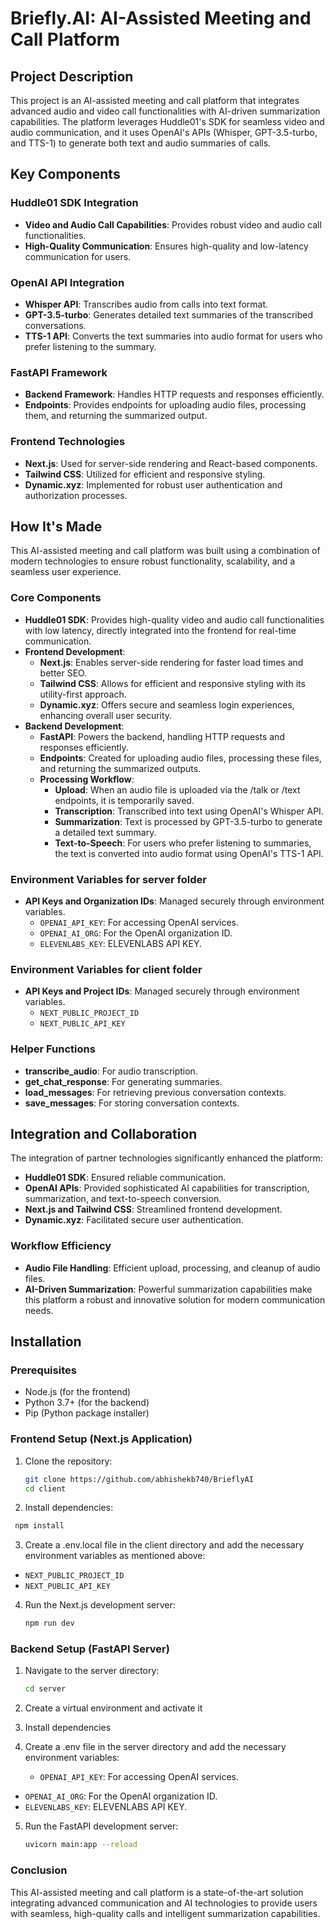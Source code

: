 # Briefly.AI: AI-Assisted Meeting and Call Platform

## Project Description
This project is an AI-assisted meeting and call platform that integrates advanced audio and video call functionalities with AI-driven summarization capabilities. The platform leverages Huddle01's SDK for seamless video and audio communication, and it uses OpenAI's APIs (Whisper, GPT-3.5-turbo, and TTS-1) to generate both text and audio summaries of calls.

## Key Components

### Huddle01 SDK Integration
- **Video and Audio Call Capabilities**: Provides robust video and audio call functionalities.
- **High-Quality Communication**: Ensures high-quality and low-latency communication for users.

### OpenAI API Integration
- **Whisper API**: Transcribes audio from calls into text format.
- **GPT-3.5-turbo**: Generates detailed text summaries of the transcribed conversations.
- **TTS-1 API**: Converts the text summaries into audio format for users who prefer listening to the summary.

### FastAPI Framework
- **Backend Framework**: Handles HTTP requests and responses efficiently.
- **Endpoints**: Provides endpoints for uploading audio files, processing them, and returning the summarized output.

### Frontend Technologies
- **Next.js**: Used for server-side rendering and React-based components.
- **Tailwind CSS**: Utilized for efficient and responsive styling.
- **Dynamic.xyz**: Implemented for robust user authentication and authorization processes.

## How It's Made

This AI-assisted meeting and call platform was built using a combination of modern technologies to ensure robust functionality, scalability, and a seamless user experience.

### Core Components

- **Huddle01 SDK**: Provides high-quality video and audio call functionalities with low latency, directly integrated into the frontend for real-time communication.
- **Frontend Development**:
  - **Next.js**: Enables server-side rendering for faster load times and better SEO.
  - **Tailwind CSS**: Allows for efficient and responsive styling with its utility-first approach.
  - **Dynamic.xyz**: Offers secure and seamless login experiences, enhancing overall user security.
- **Backend Development**:
  - **FastAPI**: Powers the backend, handling HTTP requests and responses efficiently.
  - **Endpoints**: Created for uploading audio files, processing these files, and returning the summarized outputs.
  - **Processing Workflow**:
    - **Upload**: When an audio file is uploaded via the /talk or /text endpoints, it is temporarily saved.
    - **Transcription**: Transcribed into text using OpenAI's Whisper API.
    - **Summarization**: Text is processed by GPT-3.5-turbo to generate a detailed text summary.
    - **Text-to-Speech**: For users who prefer listening to summaries, the text is converted into audio format using OpenAI's TTS-1 API.

### Environment Variables for server folder
- **API Keys and Organization IDs**: Managed securely through environment variables.
  - `OPENAI_API_KEY`: For accessing OpenAI services.
  - `OPENAI_AI_ORG`: For the OpenAI organization ID.
  - `ELEVENLABS_KEY`: ELEVENLABS API KEY.

### Environment Variables for client folder
- **API Keys and Project IDs**: Managed securely through environment variables.
  - `NEXT_PUBLIC_PROJECT_ID`
  - `NEXT_PUBLIC_API_KEY`

### Helper Functions
- **transcribe_audio**: For audio transcription.
- **get_chat_response**: For generating summaries.
- **load_messages**: For retrieving previous conversation contexts.
- **save_messages**: For storing conversation contexts.

## Integration and Collaboration

The integration of partner technologies significantly enhanced the platform:
- **Huddle01 SDK**: Ensured reliable communication.
- **OpenAI APIs**: Provided sophisticated AI capabilities for transcription, summarization, and text-to-speech conversion.
- **Next.js and Tailwind CSS**: Streamlined frontend development.
- **Dynamic.xyz**: Facilitated secure user authentication.

### Workflow Efficiency
- **Audio File Handling**: Efficient upload, processing, and cleanup of audio files.
- **AI-Driven Summarization**: Powerful summarization capabilities make this platform a robust and innovative solution for modern communication needs.

## Installation

### Prerequisites
- Node.js (for the frontend)
- Python 3.7+ (for the backend)
- Pip (Python package installer)

### Frontend Setup (Next.js Application)
1. Clone the repository:
   ```bash
   git clone https://github.com/abhishekb740/BrieflyAI
   cd client
   ```
2. Install dependencies:
  ```bash
   npm install
```   
3. Create a .env.local file in the client directory and add the necessary environment variables as mentioned above:
- `NEXT_PUBLIC_PROJECT_ID`
- `NEXT_PUBLIC_API_KEY`

4. Run the Next.js development server:
   ```bash
   npm run dev
   ```

### Backend Setup (FastAPI Server)
1. Navigate to the server directory:
   ```bash
   cd server
   ```

2. Create a virtual environment and activate it
   
3. Install dependencies
  
4. Create a .env file in the server directory and add the necessary environment variables:
   - `OPENAI_API_KEY`: For accessing OpenAI services.
  - `OPENAI_AI_ORG`: For the OpenAI organization ID.
  - `ELEVENLABS_KEY`: ELEVENLABS API KEY.

5. Run the FastAPI development server:
   ```bash
   uvicorn main:app --reload
   ```

### Conclusion
This AI-assisted meeting and call platform is a state-of-the-art solution integrating advanced communication and AI technologies to provide users with seamless, high-quality calls and intelligent summarization capabilities.
